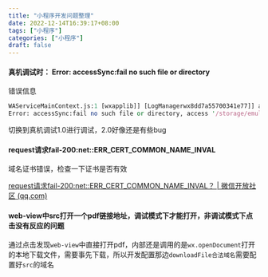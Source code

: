```yaml
---
title: "小程序开发问题整理"
date: 2022-12-14T16:39:17+08:00
tags: ["小程序"]
categories: ["小程序"]
draft: false
---
```






#### 真机调试时： Error: accessSync:fail no such file or directory

错误信息

```perl
WAServiceMainContext.js:1 [wxapplib]] [LogManagerwx8dd7a55700341e77]] accessSync fail accessSync:fail no such file or directory, access '/storage/emulated/0/Android/data/com.tencent.mm/MicroMsg/wxanewfiles/da9ba93e6b42cc751892e59f5f751b15/miniprogramLog/log2'
Error: accessSync:fail no such file or directory, access '/storage/emulated/0/Android/data/com.tencent.mm/MicroMsg/wxanewfiles/da9ba93e6b42cc751892e59f5f751b15/miniprogramLog/log2'
```



切换到真机调试1.0进行调试，2.0好像还是有些bug





#### request请求fail-200:net::ERR_CERT_COMMON_NAME_INVAL

域名证书错误，检查一下证书是否有效

[request请求fail-200:net::ERR_CERT_COMMON_NAME_INVAL？ | 微信开放社区 (qq.com)](https://developers.weixin.qq.com/community/develop/doc/000ae2ebd3ca28c9a7eb1d5ab51400)


#### web-view中src打开一个pdf链接地址，调试模式下才能打开，非调试模式下点击没有反应的问题

通过点击发现`web-view`中直接打开pdf，内部还是调用的是`wx.openDocument`打开的本地下载文件，需要事先下载，所以开发配置那边`downloadFile合法域名`需要配置好`src`的域名